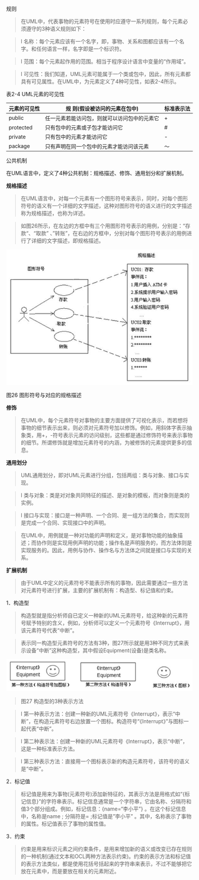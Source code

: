 规则

>   在UML中，代表事物的元素符号在使用时应遵守一系列规则，每个元素必须遵守的3种语义规则如下：

>   l
>   名称：每个元素应该有一个名字，即，事物、关系和图都应该有一个名字。和任何语言一样，名字即是一个标识符。

>   l 范围：每个元素起作用的范围。相当于程序设计语言中变量的“作用域”。

>   l
>   可见性：我们知道，UML元素可能属于一个类或包中，因此，所有元素都具有可见属性。在UML中，为元素定义了4种可见性，如表2-4所示。

表2-4 UML元素的可见性

| 元素的可见性 | 规 则(假设被访问的元素在包中)                | 标准表示法 |
|--------------|----------------------------------------------|------------|
| public       | 任一元素若能访问包，则就可以访问包中的元素它 | +          |
| protected    | 只有包中的元素或子包才能访问它               | \#         |
| private      | 只有包中的元素才能访问它                     | -          |
| package      | 只有声明在同一个包中的元素才能访问该元素     | ～         |

公共机制

在UML语言中，定义了4种公共机制：规格描述、修饰、通用划分和扩展机制。

**规格描述**

>   在UML语言中，对每一个元素有一个图形符号来表示，同时，对每个图形符号的语义有一个详细的文字描述，这种对图形符号的语义进行的文字描述称为规格描述，也称为详述。

>   如图26所示，在左边的方框中有三个用图形符号表示的用例，分别是：“存款“、“取款”
>   、”转账”，在右边的方框中，分别对每个图形符号表示的用例进行了详细的文字描述，即规格描述。

![ip_image002.jpeg](media/73120e22cebd5cd0adc8db23abca6af1.jpeg)

图26 图形符号与对应的规格描述

**修饰**

>   在UML中，每个元素符号对事物的主要方面提供了可视化表示，而若想将事物的细节表示出来，则必须对元素符号加以修饰。例如，用斜体字表示抽象类，用+，-符号表示元素的访问级别，这些都是通过修饰符号来表示事物的细节。所谓修饰就是增加元素符号的内涵，为被修饰的元素提供更多的信息。

**通用划分**

>   UML通用划分，即对UML元素进行分组，包括两组：类与对象、接口与实现。

>   l 类与对象：类是对对象共同特征的描述、是对象的模板，而对象则是类的实例。

>   l
>   接口与实现：接口是一种声明、一个合同、是一组方法的集合，而实现则是完成一个合同、实现接口中的声明。

>   在UML中，用例就是一种对功能的声明和定义，是对事物功能的抽象描述；而协作则是实现用例声明的功能；操作名是声明服务的，而方法体则是实现服务的。因此，用例与协作、操作名与方法体之间就是接口与实现的关系。

**扩展机制**

>   由于UML中定义的元素符号不能表示所有的事物，因此需要通过一些方法对元素符号进行扩展，主要的扩展机制有：构造型、标记值和约束。

1．构造型

>   构造型就是指分析师自已定义一种新的UML元素符号，给这种新的元素符号赋予特别的含义，例如，分析师可以定义一个元素符号《Interrupt》，用该元素符号代表“中断”。

>   表示同一构造型元素符号的方法有3种，图27所示就是用3种不同方式来表示设备“中断”这种构造型，其中假设Equipment(设备)是类名称。

![ip_image004.jpeg](media/d2f2c44d29862e00125727c072400417.jpeg)

>   图27 构造型的3种表示方法

>   l
>   第一种表示方法：创建一种新的UML元素符号《Interrupt》，表示“中断”，在构造元素符号右边放置一个图标。构造符号“《Interrupt》”与图标一起代表“中断”。

>   l
>   第二种表示法：创建一种新的UML元素符号《Interrupt》，表示“中断”，这是一种标准表示方法。

>   l 第三种表示方法：直接用一个图标表示新的构造元素符号，该符号的语义是“中断”。

2．标记值

>   标记值是用来为事物(元素符号)添加新特征的，其表示方法是用格式如“{标记信息}”的字符串表示。标记信息通常是一个字符串，它由名称、分隔符和值3个部分组成。例如，标记信息：{name=“李小平”}
>   。在这个标记信息中，名称是name ; 分隔符是= ;标记值是”李小平”
>   。其中，名称表示了事物的属性。标记值表示了事物的属性值。

3．约束

>   约束是用来标识元素之间约束条件，是用来增加新的语义或改变已存在规则的一种机制(通过文本和OCL两种方法表示约束)。约束的表示方法和标记值的表示方法类似，都是使用花括号括起来的字符串来表示，不过不能够把它放在元素中，而是要放在相关的元素附近。
